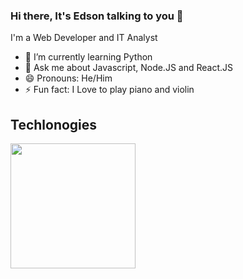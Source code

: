 ### Hi there, It's Edson talking to you 👋

<!--
**eaurelio/eaurelio** is a ✨ _special_ ✨ repository because its `README.md` (this file) appears on your GitHub profile.

Here are some ideas to get you started:
-->
I'm a Web Developer and IT Analyst

- 🌱 I’m currently learning Python
- 💬 Ask me about Javascript, Node.JS and React.JS
- 😄 Pronouns: He/Him
- ⚡ Fun fact: I Love to play piano and violin

## Techlonogies
<img width='200px' src="https://cdn.jsdelivr.net/gh/devicons/devicon/icons/html5/html5-original.svg" />
